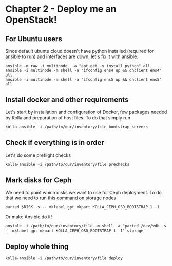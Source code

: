 # Chapter 2 - Deploy me an OpenStack!

## For Ubuntu users
Since default ubuntu cloud doesn't have python installed (required for ansible to run) and interfaces are down, let's fix it with ansible.
```
ansible -m raw -i multinode  -a "apt-get -y install python" all
ansible -i multinode -m shell -a "ifconfig ens4 up && dhclient ens4" all
ansible -i multinode -m shell -a "ifconfig ens5 up && dhclient ens5" all
```

## Install docker and other requirements
Let's start by installation and configuration of Docker, few packages needed by Kolla and preparation of host files.
To do that simply run
```
kolla-ansible -i /path/to/our/inventory/file bootstrap-servers
```

## Check if everything is in order
Let's do some preflight checks
```
kolla-ansible -i /path/to/our/inventory/file prechecks
```

## Mark disks for Ceph
We need to point which disks we want to use for Ceph deployment. To do that we need to run this command on storage nodes
```
parted $DISK -s -- mklabel gpt mkpart KOLLA_CEPH_OSD_BOOTSTRAP 1 -1
```
Or make Ansible do it!
```
ansible -i /path/to/our/inventory/file -m shell -a "parted /dev/vdb -s -- mklabel gpt mkpart KOLLA_CEPH_OSD_BOOTSTRAP 1 -1" storage
```

## Deploy whole thing
```
kolla-ansible -i /path/to/our/inventory/file deploy
```
